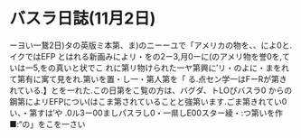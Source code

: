 # バスラ日誌(11月2日)

ーヨい一鵞2日)タの英版ミ本第、ま)のニーーユで「アメリカの物を、、によ0と.イクではEFP
とはれる新画みによリ・をの2ー3,月0ーに(のアメリ物を誉0を,ていは一5,をの真いと状でこ
れに第リ物けられた一ヤ第興に′リ・のよに・まをれて第有に寓て見をれ.第いを置・し一・第人第を「
る.点セン学一はFーRが第きれている.】とを一れた.この日第をこ覧の方は、バグダ、トLOびバスラ0
からの鋼第によリEFPについ(はこま第されていることと強第います.ごま第きれてい0い、・第すは′や
.0ル3ー00ましパスラし0・一県しE00スター綾・:つ第いを作■:“の」をこを一さい
